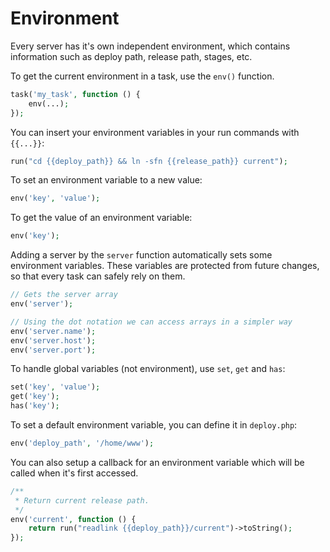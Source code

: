 # Environment

Every server has it's own independent environment, which contains information
such as deploy path, release path, stages, etc.

To get the current environment in a task, use the `env()` function.

``` php
task('my_task', function () {
    env(...);
});
```

You can insert your environment variables in your run commands with `{{...}}`:

``` php
run("cd {{deploy_path}} && ln -sfn {{release_path}} current");
```

To set an environment variable to a new value:

``` php
env('key', 'value');
```

To get the value of an environment variable:

``` php
env('key');
```

Adding a server by the `server` function automatically sets some environment
variables. These variables are protected from future changes, so that every
task can safely rely on them.

```php
// Gets the server array
env('server');

// Using the dot notation we can access arrays in a simpler way
env('server.name');
env('server.host');
env('server.port');
```

To handle global variables (not environment), use `set`, `get` and `has`:

``` php
set('key', 'value');
get('key');
has('key');
```

To set a default environment variable, you can define it in `deploy.php`:

``` php
env('deploy_path', '/home/www');
```

You can also setup a callback for an environment variable which will be called
when it's first accessed.

``` php
/**
 * Return current release path.
 */
env('current', function () {
    return run("readlink {{deploy_path}}/current")->toString();
});
```

